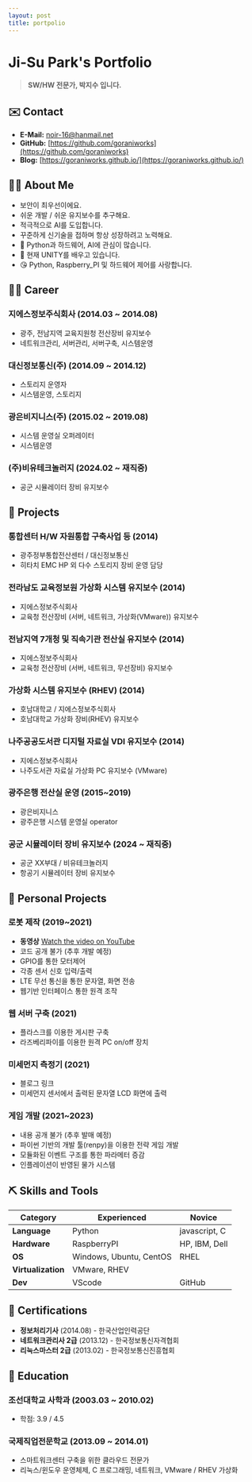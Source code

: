 ```yaml
---
layout: post
title: portpolio
---
```


# Ji-Su Park's Portfolio

> **SW/HW 전문가, 박지수 입니다.**

## ✉️ Contact

- **E-Mail:** [noir-16@hanmail.net](mailto:noir-16@hanmail.net)
- **GitHub:** [https://github.com/goraniworks](https://github.com/goraniworks)
- **Blog:** [https://goraniworks.github.io/](https://goraniworks.github.io/)

## 🙋‍♂️ About Me

- 보안이 최우선이에요.
- 쉬운 개발 / 쉬운 유지보수를 추구해요. 
- 적극적으로 AI를 도입합니다.
- 꾸준하게 신기술을 접하며 항상 성장하려고 노력해요.
- 🏨 Python과 하드웨어, AI에 관심이 많습니다.
- 🌱 현재 UNITY를 배우고 있습니다.
- 😘 Python, Raspberry_PI 및 하드웨어 제어를 사랑합니다.

## 🏃‍♂️ Career

### 지에스정보주식회사 (2014.03 ~ 2014.08)
- 광주, 전남지역 교육지원청 전산장비 유지보수
- 네트워크관리, 서버관리, 서버구축, 시스템운영

### 대신정보통신(주) (2014.09 ~ 2014.12)
- 스토리지 운영자
- 시스템운영, 스토리지

### 광은비지니스(주) (2015.02 ~ 2019.08)
- 시스템 운영실 오퍼레이터
- 시스템운영

### (주)비유테크놀러지 (2024.02 ~ 재직중)
- 공군 시뮬레이터 장비 유지보수

## 🎒 Projects

### 통합센터 H/W 자원통합 구축사업 등 (2014)
- 광주정부통합전산센터 / 대신정보통신
- 히타치 EMC HP 외 다수 스토리지 장비 운영 담당

### 전라남도 교육정보원 가상화 시스템 유지보수 (2014)
- 지에스정보주식회사
- 교육청 전산장비 (서버, 네트워크, 가상화(VMware)) 유지보수

### 전남지역 7개청 및 직속기관 전산실 유지보수 (2014)
- 지에스정보주식회사
- 교육청 전산장비 (서버, 네트워크, 무선장비) 유지보수

### 가상화 시스템 유지보수 (RHEV) (2014)
- 호남대학교 / 지에스정보주식회사
- 호남대학교 가상화 장비(RHEV) 유지보수

### 나주공공도서관 디지털 자료실 VDI 유지보수 (2014)
- 지에스정보주식회사
- 나주도서관 자료실 가상화 PC 유지보수 (VMware)

### 광주은행 전산실 운영 (2015~2019)
- 광은비지니스
- 광주은행 시스템 운영실 operator

### 공군 시뮬레이터 장비 유지보수 (2024 ~ 재직중)
- 공군 XX부대 / 비유테크놀러지
- 항공기 시뮬레이터 장비 유지보수

## 📜 Personal Projects

### 로봇 제작 (2019~2021)
- **동영상** [Watch the video on YouTube](https://www.youtube.com/watch?v=q5RRWnfku9w)
- 코드 공개 불가 (추후 개발 예정)
- GPIO를 통한 모터제어
- 각종 센서 신호 입력/출력
- LTE 무선 통신을 통한 문자열, 화면 전송
- 웹기반 인터페이스 통한 원격 조작

### 웹 서버 구축 (2021)
- 플라스크를 이용한 게시판 구축
- 라즈베리파이를 이용한 원격 PC on/off 장치

### 미세먼지 측정기 (2021)
- 블로그 링크
- 미세먼지 센서에서 출력된 문자열 LCD 화면에 출력

### 게임 개발 (2021~2023)
- 내용 공개 불가 (추후 발매 예정)
- 파이썬 기반의 개발 툴(renpy)을 이용한 전략 게임 개발
- 모듈화된 이벤트 구조를 통한 파라메터 증감
- 인플레이션이 반영된 물가 시스템

## ⛏️ Skills and Tools
| Category       | Experienced   | Novice           |
| -------------- | ------------- | ---------------- |
| **Language**   | Python        | javascript, C    |
| **Hardware**   | RaspberryPI   | HP, IBM, Dell    |
| **OS**         | Windows, Ubuntu, CentOS | RHEL     |
| **Virtualization** | VMware, RHEV  |                  |
| **Dev**        | VScode        | GitHub           |

## 🏅 Certifications

- **정보처리기사** (2014.08) - 한국산업인력공단
- **네트워크관리사 2급** (2013.12) - 한국정보통신자격협회
- **리눅스마스터 2급** (2013.02) - 한국정보통신진흥협회

## 📖 Education

### 조선대학교 사학과 (2003.03 ~ 2010.02)
- 학점: 3.9 / 4.5

### 국제직업전문학교 (2013.09 ~ 2014.01)
- 스마트워크센터 구축을 위한 클라우드 전문가
- 리눅스/윈도우 운영체제, C 프로그래밍, 네트워크, VMware / RHEV 가상화
